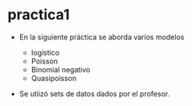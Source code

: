 # practica1

+ En la siguiente práctica se aborda varíos modelos
  + logístico
  + Poisson
  + Binomial negativo
  + Quasipoisson
  
+ Se utiizó sets de datos dados por el profesor.